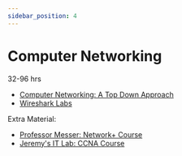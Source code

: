 ```yaml
---
sidebar_position: 4
---
```


# Computer Networking
32-96 hrs
- [Computer Networking: A Top Down Approach](https://gaia.cs.umass.edu/kurose_ross/online_lectures.htm)
- [Wireshark Labs](http://gaia.cs.umass.edu/kurose_ross/wireshark.php)

Extra Material:
- [Professor Messer: Network+ Course](https://youtu.be/playlist?list=PLG49S3nxzAnl_tQe3kvnmeMid0mjF8Le8)
- [Jeremy's IT Lab: CCNA Course](https://youtu.be/playlist?list=PLxbwE86jKRgMpuZuLBivzlM8s2Dk5lXBQ)
